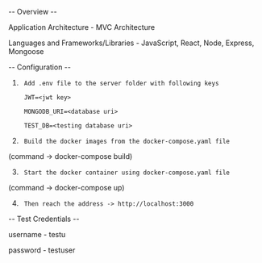 -- Overview --

Application Architecture - MVC Architecture

Languages and Frameworks/Libraries - JavaScript, React, Node, Express, Mongoose



-- Configuration --

1.      Add .env file to the server folder with following keys

        JWT=<jwt key>
        
        MONGODB_URI=<database uri>
        
        TEST_DB=<testing database uri>
        

2.      Build the docker images from the docker-compose.yaml file

(command -> docker-compose build)

3.      Start the docker container using docker-compose.yaml file

(command -> docker-compose up)

4.      Then reach the address -> http://localhost:3000



-- Test Credentials --

username - testu

password - testuser
